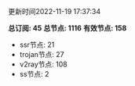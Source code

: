 更新时间2022-11-19 17:37:34

**总订阅: 45**
**总节点: 1116**
**有效节点: 158**
- ssr节点: 21
- trojan节点: 27
- v2ray节点: 108
- ss节点: 2
